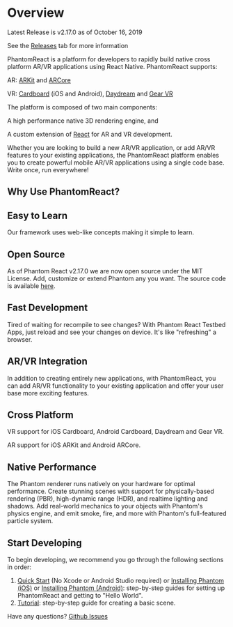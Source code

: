 # Overview

Latest Release is v2.17.0 as of October 16, 2019

See the [Releases](releases.md) tab for more information

PhantomReact is a platform for developers to rapidly build native cross platform AR/VR applications using React Native. PhantomReact supports:

AR: [ARKit](https://developer.apple.com/augmented-reality/) and [ARCore](https://developers.google.com/ar/)

VR: [Cardboard](https://arvr.google.com/cardboard/) (iOS and Android), [Daydream](https://arvr.google.com/daydream/) and [Gear VR](https://www.samsung.com/global/galaxy/gear-vr/)

The platform is composed of two main components:

A high performance native 3D rendering engine, and

A custom extension of [React](https://reactjs.org/) for AR and VR development.

Whether you are looking to build a new AR/VR application, or add AR/VR features to your existing applications, the PhantomReact platform enables you to create powerful mobile AR/VR applications using a single code base. Write once, run everywhere!

## Why Use PhantomReact?
## Easy to Learn
Our framework uses web-like concepts making it simple to learn.


## Open Source
As of Phantom React v2.17.0 we are now open source under the MIT License. Add, customize or extend Phantom any you want. The source code is available [here](https://github.com/TobyX-Corp/phantom-react).

## Fast Development
Tired of waiting for recompile to see changes? With Phantom React Testbed Apps, just reload and see your changes on device. It's like "refreshing" a browser.


## AR/VR Integration
In addition to creating entirely new applications, with PhantomReact, you can add AR/VR functionality to your existing application and offer your user base more exciting features.


## Cross Platform
VR support for iOS Cardboard, Android Cardboard, Daydream and Gear VR.

AR support for iOS ARKit and Android ARCore.


## Native Performance
The Phantom renderer runs natively on your hardware for optimal performance. Create stunning scenes with support for physically-based rendering (PBR), high-dynamic range (HDR), and realtime lighting and shadows. Add real-world mechanics to your objects with Phantom's physics engine, and emit smoke, fire, and more with Phantom's full-featured particle system.


## Start Developing
To begin developing, we recommend you go through the following sections in order:

1. [Quick Start](quick-start.md) (No Xcode or Android Studio required) or [Installing Phantom (iOS)](starting-a-new-phantom-project.md) or [Installing Phantom (Android)](installing-phantom-android): step-by-step guides for setting up PhantomReact and getting to "Hello World".
2. [Tutorial](tutorial): step-by-step guide for creating a basic scene.

Have any questions? [Github Issues](https://github.com/TobyX-Corp/phantom-react/issues)